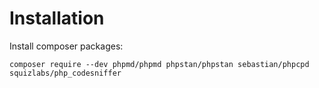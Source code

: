 # Installation

Install composer packages:

```
composer require --dev phpmd/phpmd phpstan/phpstan sebastian/phpcpd squizlabs/php_codesniffer
```

